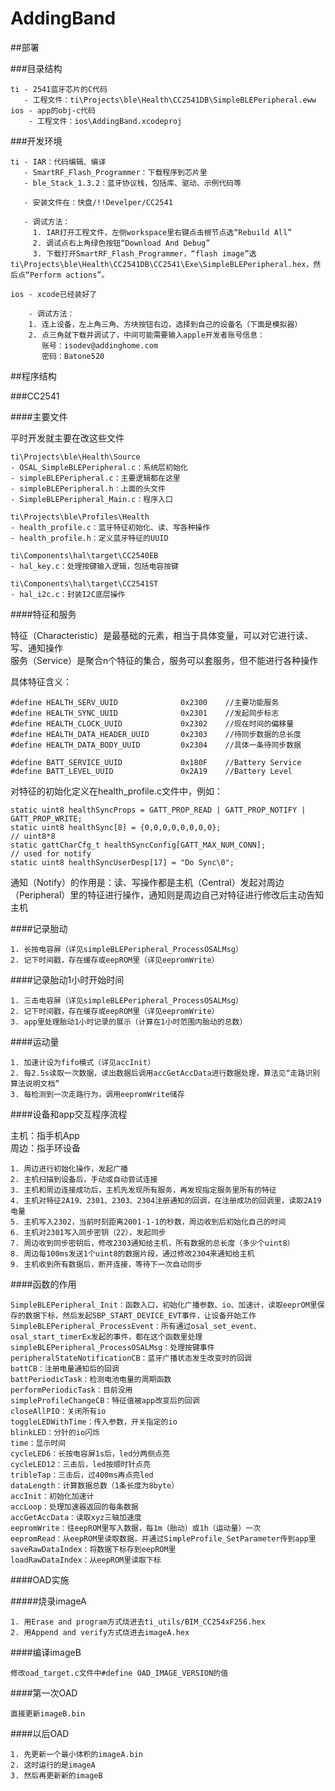 AddingBand
==========

##部署

###目录结构

    ti - 2541蓝牙芯片的C代码
       - 工程文件：ti\Projects\ble\Health\CC2541DB\SimpleBLEPeripheral.eww
    ios - app的obj-c代码
        - 工程文件：ios\AddingBand.xcodeproj

###开发环境

    ti - IAR：代码编辑、编译
       - SmartRF_Flash_Programmer：下载程序到芯片里
       - ble_Stack_1.3.2：蓝牙协议栈，包括库、驱动、示例代码等
       
       - 安装文件在：快盘/!!Develper/CC2541
       
       - 调试方法：
         1. IAR打开工程文件，左侧workspace里右键点击根节点选“Rebuild All”
         2. 调试点右上角绿色按钮“Download And Debug”
         3. 下载打开SmartRF_Flash_Programmer，“flash image”选ti\Projects\ble\Health\CC2541DB\CC2541\Exe\SimpleBLEPeripheral.hex，然后点“Perform actions”。
       
    ios - xcode已经装好了
    
        - 调试方法：
        1. 连上设备，左上角三角、方块按钮右边，选择到自己的设备名（下面是模拟器）
        2. 点三角就下载并调试了，中间可能需要输入apple开发者账号信息：
           账号：isodev@addinghome.com
           密码：Batone520
    
##程序结构

###CC2541

####主要文件

平时开发就主要在改这些文件

    ti\Projects\ble\Health\Source
    - OSAL_SimpleBLEPeripheral.c：系统层初始化
    - simpleBLEPeripheral.c：主要逻辑都在这里
    - simpleBLEPeripheral.h：上面的头文件
    - SimpleBLEPeripheral_Main.c：程序入口
    
    ti\Projects\ble\Profiles\Health
    - health_profile.c：蓝牙特征初始化、读、写各种操作
    - health_profile.h：定义蓝牙特征的UUID
    
    ti\Components\hal\target\CC2540EB
    - hal_key.c：处理按键输入逻辑，包括电容按键
    
    ti\Components\hal\target\CC2541ST
    - hal_i2c.c：封装I2C底层操作
    
####特征和服务

特征（Characteristic）是最基础的元素，相当于具体变量，可以对它进行读、写、通知操作  
服务（Service）是聚合n个特征的集合，服务可以套服务，但不能进行各种操作
    
具体特征含义：
    
    #define HEALTH_SERV_UUID              0x2300    //主要功能服务
    #define HEALTH_SYNC_UUID              0x2301    //发起同步标志
    #define HEALTH_CLOCK_UUID             0x2302    //现在时间的偏移量
    #define HEALTH_DATA_HEADER_UUID       0x2303    //待同步数据的总长度
    #define HEALTH_DATA_BODY_UUID         0x2304    //具体一条待同步数据
    
    #define BATT_SERVICE_UUID             0x180F    //Battery Service
    #define BATT_LEVEL_UUID               0x2A19    //Battery Level
    
对特征的初始化定义在health_profile.c文件中，例如：

    static uint8 healthSyncProps = GATT_PROP_READ | GATT_PROP_NOTIFY | GATT_PROP_WRITE;
    static uint8 healthSync[8] = {0,0,0,0,0,0,0,0};                                         // uint8*8
    static gattCharCfg_t healthSyncConfig[GATT_MAX_NUM_CONN];                               // used for notify
    static uint8 healthSyncUserDesp[17] = "Do Sync\0";

通知（Notify）的作用是：读、写操作都是主机（Central）发起对周边（Peripheral）里的特征进行操作，通知则是周边自己对特征进行修改后主动告知主机

####记录胎动

    1. 长按电容屏（详见simpleBLEPeripheral_ProcessOSALMsg）
    2. 记下时间戳，存在缓存或eepROM里（详见eepromWrite）
    
####记录胎动1小时开始时间

    1. 三击电容屏（详见simpleBLEPeripheral_ProcessOSALMsg）
    2. 记下时间戳，存在缓存或eepROM里（详见eepromWrite）
    3. app里处理胎动1小时记录的展示（计算在1小时范围内胎动的总数）
    
####运动量

    1. 加速计设为fifo模式（详见accInit）
    2. 每2.5s读取一次数据，读出数据后调用accGetAccData进行数据处理，算法见“走路识别算法说明文档”
    3. 每检测到一次走路行为，调用eepromWrite储存

####设备和app交互程序流程

主机：指手机App  
周边：指手环设备

    1. 周边进行初始化操作，发起广播
    2. 主机扫描到设备后，手动或自动尝试连接
    3. 主机和周边连接成功后，主机先发现所有服务，再发现指定服务里所有的特征
    4. 主机对特征2A19、2301、2303、2304注册通知的回调，在注册成功的回调里，读取2A19电量
    5. 主机写入2302，当前时刻距离2001-1-1的秒数，周边收到后初始化自己的时间
    6. 主机对2301写入同步密钥（22），发起同步
    7. 周边收到同步密钥后，修改2303通知给主机，所有数据的总长度（多少个uint8）
    8. 周边每100ms发送1个uint8的数据片段，通过修改2304来通知给主机
    9. 主机收到所有数据后，断开连接，等待下一次自动同步
    
####函数的作用

    SimpleBLEPeripheral_Init：函数入口，初始化广播参数、io、加速计，读取eeprOM里保存的数据下标，然后发起SBP_START_DEVICE_EVT事件，让设备开始工作
    SimpleBLEPeripheral_ProcessEvent：所有通过osal_set_event、osal_start_timerEx发起的事件，都在这个函数里处理
    simpleBLEPeripheral_ProcessOSALMsg：处理按键事件
    peripheralStateNotificationCB：蓝牙广播状态发生改变时的回调
    battCB：注册电量通知后的回调
    battPeriodicTask：检测电池电量的周期函数
    performPeriodicTask：目前没用
    simpleProfileChangeCB：特征值被app改变后的回调
    closeAllPIO：关闭所有io
    toggleLEDWithTime：传入参数，开关指定的io
    blinkLED：分针的io闪烁
    time：显示时间
    cycleLED6：长按电容屏1s后，led分两侧点亮
    cycleLED12：三击后，led按顺时针点亮
    tribleTap：三击后，过400ms再点亮led
    dataLength：计算数据总数（1条长度为8byte）
    accInit：初始化加速计
    accLoop：处理加速器返回的每条数据
    accGetAccData：读取xyz三轴加速度
    eepromWrite：往eepROM里写入数据，每1m（胎动）或1h（运动量）一次
    eepromRead：从eepROM里读取数据，并通过SimpleProfile_SetParameter传到app里
    saveRawDataIndex：将数据下标存到eepROM里
    loadRawDataIndex：从eepROM里读取下标

####OAD实施

#####烧录imageA

    1. 用Erase and program方式烧进去ti_utils/BIM_CC254xF256.hex
    2. 用Append and verify方式烧进去imageA.hex
    
####编译imageB

    修改oad_target.c文件中#define OAD_IMAGE_VERSION的值
    
####第一次OAD

    直接更新imageB.bin
    
####以后OAD

    1. 先更新一个最小体积的imageA.bin
    2. 这时运行的是imageA
    3. 然后再更新新的imageB
